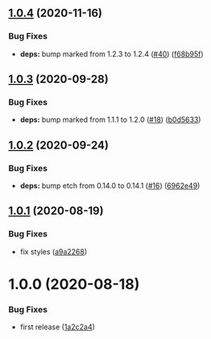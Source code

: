 ## [1.0.4](https://github.com/UziTech/atom-modal-views/compare/v1.0.3...v1.0.4) (2020-11-16)


### Bug Fixes

* **deps:** bump marked from 1.2.3 to 1.2.4 ([#40](https://github.com/UziTech/atom-modal-views/issues/40)) ([f68b95f](https://github.com/UziTech/atom-modal-views/commit/f68b95f20616219da0437b9693ab6c43095c76a4))

## [1.0.3](https://github.com/UziTech/atom-modal-views/compare/v1.0.2...v1.0.3) (2020-09-28)


### Bug Fixes

* **deps:** bump marked from 1.1.1 to 1.2.0 ([#18](https://github.com/UziTech/atom-modal-views/issues/18)) ([b0d5633](https://github.com/UziTech/atom-modal-views/commit/b0d56338f05c1dfeec0a50cf03623543c2732ae4))

## [1.0.2](https://github.com/UziTech/atom-modal-views/compare/v1.0.1...v1.0.2) (2020-09-24)


### Bug Fixes

* **deps:** bump etch from 0.14.0 to 0.14.1 ([#16](https://github.com/UziTech/atom-modal-views/issues/16)) ([6962e49](https://github.com/UziTech/atom-modal-views/commit/6962e496e1d4db7fced0b3cab0f50bfec0fb1c9f))

## [1.0.1](https://github.com/UziTech/atom-modal-views/compare/v1.0.0...v1.0.1) (2020-08-19)


### Bug Fixes

* fix styles ([a9a2268](https://github.com/UziTech/atom-modal-views/commit/a9a2268862106c131bced99e42f477f15958dc91))

# 1.0.0 (2020-08-18)


### Bug Fixes

* first release ([1a2c2a4](https://github.com/UziTech/atom-modal-views/commit/1a2c2a4284265c8d9d323aceb2d636508cd0dc97))
